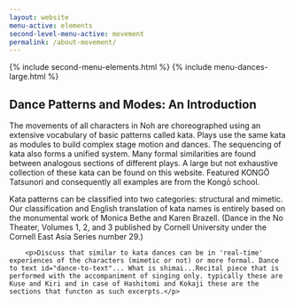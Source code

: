 ```yaml
---
layout: website
menu-active: elements
second-level-menu-active: movement
permalink: /about-movement/
---
```


{% include second-menu-elements.html %}
{% include menu-dances-large.html %}
<main class="page-content">
  <div class="text-container">
    <h2 class="collapsible collapsible-closed">Dance Patterns and Modes: An Introduction</h2>
    <p>The movements of all characters in Noh are choreographed using an extensive vocabulary of basic patterns called kata. Plays use the same kata as modules to build complex stage motion and dances. The sequencing of kata also forms a unified system. Many formal similarities are found between analogous sections of different plays. A large but not exhaustive collection of these kata can be found on this website. Featured KONGŌ Tatsunori and consequently all examples are from the Kongō school.</p>
    <p>Kata patterns can be classified into two categories: structural and mimetic. Our classification and English translation of kata names is entirely based on the monumental work of Monica Bethe and Karen Brazell. (Dance in the No Theater, Volumes 1, 2, and 3 published by Cornell University under the Cornell East Asia Series number 29.)</p>

        <p>Discuss that similar to kata dances can be in 'real-time' experiences of the characters (mimetic or not) or more formal. Dance to text id="dance-to-text"... What is shimai...Recital piece that is performed with the accompaniment of singing only. typically these are Kuse and Kiri and in case of Hashitomi and Kokaji these are the sections that functon as such excerpts.</p>
  </div>
</main>
